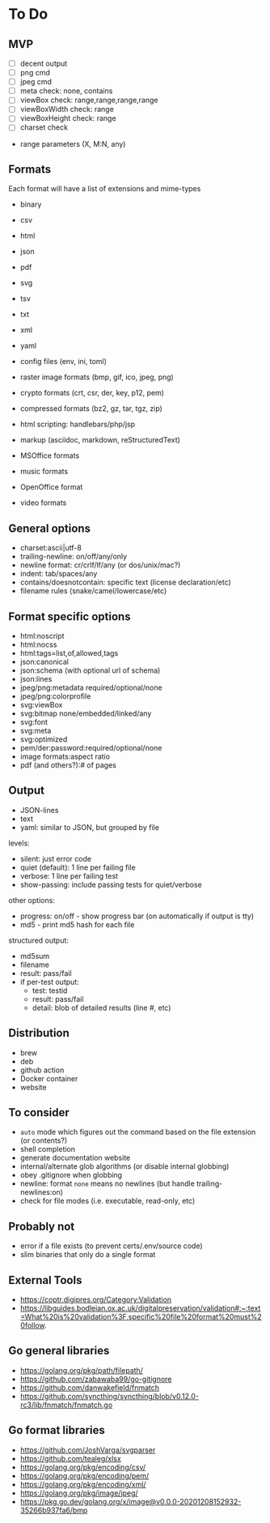 # To Do

## MVP

- [ ] decent output
- [ ] png cmd
- [ ] jpeg cmd
- [ ] meta check: none, contains
- [ ] viewBox check: range,range,range,range
- [ ] viewBoxWidth check: range
- [ ] viewBoxHeight check: range
- [ ] charset check

- range parameters (X, M:N, any)

## Formats

Each format will have a list of extensions and mime-types

- binary
- csv
- html
- json
- pdf
- svg
- tsv
- txt
- xml
- yaml

- config files (env, ini, toml)
- raster image formats (bmp, gif, ico, jpeg, png)
- crypto formats (crt, csr, der, key, p12, pem)
- compressed formats (bz2, gz, tar, tgz, zip)
- html scripting: handlebars/php/jsp
- markup (asciidoc, markdown, reStructuredText)
- MSOffice formats
- music formats
- OpenOffice format
- video formats

## General options

- charset:ascii|utf-8
- trailing-newline: on/off/any/only
- newline format: cr/crlf/lf/any (or dos/unix/mac?)
- indent: tab/spaces/any
- contains/doesnotcontain: specific text (license declaration/etc)
- filename rules (snake/camel/lowercase/etc)

## Format specific options

- html:noscript
- html:nocss
- html:tags=list,of,allowed,tags
- json:canonical
- json:schema (with optional url of schema)
- json:lines
- jpeg/png:metadata required/optional/none
- jpeg/png:colorprofile
- svg:viewBox
- svg:bitmap none/embedded/linked/any
- svg:font
- svg:meta
- svg:optimized
- pem/der:password:required/optional/none
- image formats:aspect ratio
- pdf (and others?):# of pages


## Output

- JSON-lines
- text
- yaml: similar to JSON, but grouped by file

levels:

- silent: just error code
- quiet (default): 1 line per failing file
- verbose: 1 line per failing test
- show-passing: include passing tests for quiet/verbose

other options:

- progress: on/off -  show progress bar (on automatically if output is tty)
- md5 - print md5 hash for each file

structured output:

- md5sum
- filename
- result: pass/fail
- if per-test output:
  - test: testid
  - result: pass/fail
  - detail: blob of detailed results (line #, etc)

## Distribution

- brew
- deb
- github action
- Docker container
- website

## To consider

- `auto` mode which figures out the command based on the file extension (or contents?)
- shell completion
- generate documentation website
- internal/alternate glob algorithms (or disable internal globbing)
- obey .gitignore when globbing
- newline: format `none` means no newlines (but handle trailing-newlines:on)
- check for file modes (i.e. executable, read-only, etc)

## Probably not
- error if a file exists (to prevent certs/.env/source code)
- slim binaries that only do a single format

## External Tools

- https://coptr.digipres.org/Category:Validation
- https://libguides.bodleian.ox.ac.uk/digitalpreservation/validation#:~:text=What%20is%20validation%3F,specific%20file%20format%20must%20follow.

## Go general libraries

- https://golang.org/pkg/path/filepath/
- https://github.com/zabawaba99/go-gitignore
- https://github.com/danwakefield/fnmatch
- https://github.com/syncthing/syncthing/blob/v0.12.0-rc3/lib/fnmatch/fnmatch.go

## Go format libraries

* https://github.com/JoshVarga/svgparser
* https://github.com/tealeg/xlsx
* https://golang.org/pkg/encoding/csv/
* https://golang.org/pkg/encoding/pem/
* https://golang.org/pkg/encoding/xml/
* https://golang.org/pkg/image/jpeg/
* https://pkg.go.dev/golang.org/x/image@v0.0.0-20201208152932-35266b937fa6/bmp
